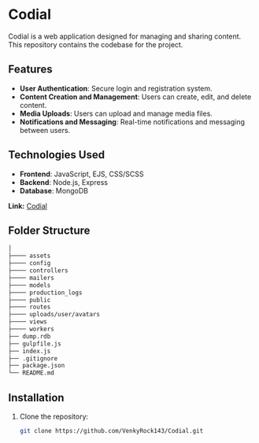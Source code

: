 # Codial

Codial is a web application designed for managing and sharing content. This repository contains the codebase for the project.

## Features

- **User Authentication**: Secure login and registration system.
- **Content Creation and Management**: Users can create, edit, and delete content.
- **Media Uploads**: Users can upload and manage media files.
- **Notifications and Messaging**: Real-time notifications and messaging between users.

## Technologies Used

- **Frontend**: JavaScript, EJS, CSS/SCSS
- **Backend**: Node.js, Express
- **Database**: MongoDB

**Link:** [Codial](https://codial-qtar.onrender.com)

## Folder Structure

```sh
│
├──── assets
├──── config
├──── controllers
├──── mailers
├──── models
├──── production_logs
├──── public
├──── routes
├──── uploads/user/avatars
├──── views
├──── workers
├── dump.rdb
├── gulpfile.js
├── index.js
├── .gitignore
├── package.json
└── README.md
```

## Installation

1. Clone the repository:
   ```sh
   git clone https://github.com/VenkyRock143/Codial.git
